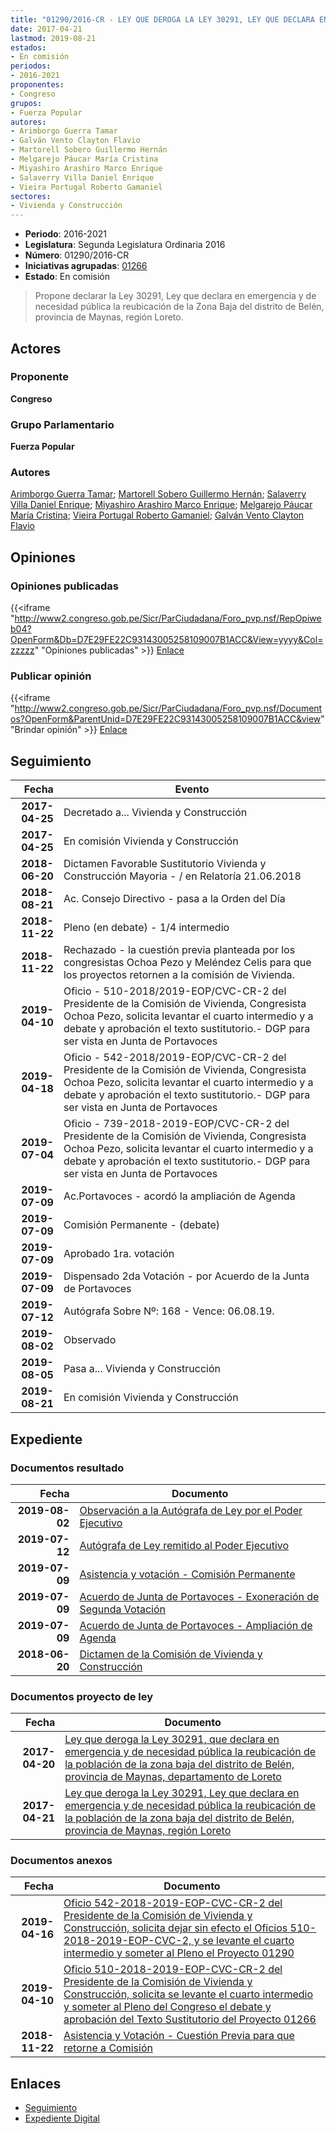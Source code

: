 ```yaml
---
title: "01290/2016-CR - LEY QUE DEROGA LA LEY 30291, LEY QUE DECLARA EN EMERGENCIA Y DE NECESIDAD PÚBLICA LA REUBICACIÓN DE LA POBLACIÓN DE LA ZONA BAJA DEL DISTRITO DE BELÉN, PROVINCIA DE MAYNAS, REGIÓN LORETO"
date: 2017-04-21
lastmod: 2019-08-21
estados:
- En comisión
periodos:
- 2016-2021
proponentes:
- Congreso
grupos:
- Fuerza Popular
autores:
- Arimborgo Guerra Tamar
- Galván Vento Clayton Flavio
- Martorell Sobero Guillermo Hernán
- Melgarejo Páucar María Cristina
- Miyashiro Arashiro Marco Enrique
- Salaverry Villa Daniel Enrique
- Vieira Portugal Roberto Gamaniel
sectores:
- Vivienda y Construcción
---
```

- **Periodo**: 2016-2021
- **Legislatura**: Segunda Legislatura Ordinaria 2016
- **Número**: 01290/2016-CR
- **Iniciativas agrupadas**: [01266](../../01200/01266)
- **Estado**: En comisión

> Propone declarar la Ley 30291, Ley que declara en emergencia y de necesidad pública la reubicación de la Zona Baja del distrito de Belén, provincia de Maynas, región Loreto.


## Actores

### Proponente

**Congreso**

### Grupo Parlamentario

**Fuerza Popular**

### Autores

[Arimborgo Guerra Tamar](mailto:mailto:tarimborgo@congreso.gob.pe); [Martorell Sobero Guillermo Hernán](mailto:mailto:gmartorell@congreso.gob.pe); [Salaverry Villa Daniel Enrique](mailto:mailto:dsalaverry@congreso.gob.pe); [Miyashiro Arashiro Marco Enrique](mailto:mailto:mmiyashiro@congreso.gob.pe); [Melgarejo Páucar María Cristina](mailto:mailto:mmelgarejo@congreso.gob.pe); [Vieira Portugal Roberto Gamaniel](mailto:mailto:rvieira@congreso.gob.pe); [Galván Vento Clayton Flavio](mailto:mailto:cgalvan@congreso.gob.pe)

## Opiniones

### Opiniones publicadas

{{<iframe "http://www2.congreso.gob.pe/Sicr/ParCiudadana/Foro_pvp.nsf/RepOpiweb04?OpenForm&Db=D7E29FE22C93143005258109007B1ACC&View=yyyy&Col=zzzzz" "Opiniones publicadas" >}}
[Enlace](http://www2.congreso.gob.pe/Sicr/ParCiudadana/Foro_pvp.nsf/RepOpiweb04?OpenForm&Db=D7E29FE22C93143005258109007B1ACC&View=yyyy&Col=zzzzz)

### Publicar opinión

{{<iframe "http://www2.congreso.gob.pe/Sicr/ParCiudadana/Foro_pvp.nsf/Documentos?OpenForm&ParentUnid=D7E29FE22C93143005258109007B1ACC&view" "Brindar opinión" >}}
[Enlace](http://www2.congreso.gob.pe/Sicr/ParCiudadana/Foro_pvp.nsf/Documentos?OpenForm&ParentUnid=D7E29FE22C93143005258109007B1ACC&view)


## Seguimiento

| Fecha | Evento |
|------:|--------|
| **2017-04-25** | Decretado a... Vivienda y Construcción |
| **2017-04-25** | En comisión Vivienda y Construcción |
| **2018-06-20** | Dictamen Favorable Sustitutorio Vivienda y Construcción Mayoria - / en Relatoría 21.06.2018 |
| **2018-08-21** | Ac. Consejo Directivo - pasa a la Orden del Día |
| **2018-11-22** | Pleno (en debate) - 1/4 intermedio |
| **2018-11-22** | Rechazado - la cuestión previa planteada por los congresistas Ochoa Pezo y Meléndez Celis para que los proyectos retornen a la comisión de Vivienda. |
| **2019-04-10** | Oficio - 510-2018/2019-EOP/CVC-CR-2 del Presidente de la Comisión de Vivienda, Congresista Ochoa Pezo, solicita levantar el cuarto intermedio y a debate y aprobación el texto sustitutorio.- DGP para ser vista en Junta de Portavoces |
| **2019-04-18** | Oficio - 542-2018/2019-EOP/CVC-CR-2 del Presidente de la Comisión de Vivienda, Congresista Ochoa Pezo, solicita levantar el cuarto intermedio y a debate y aprobación el texto sustitutorio.- DGP para ser vista en Junta de Portavoces |
| **2019-07-04** | Oficio - 739-2018-2019-EOP/CVC-CR-2 del Presidente de la Comisión de Vivienda, Congresista Ochoa Pezo, solicita levantar el cuarto intermedio y a debate y aprobación el texto sustitutorio.- DGP para ser vista en Junta de Portavoces |
| **2019-07-09** | Ac.Portavoces - acordó la ampliación de Agenda |
| **2019-07-09** | Comisión Permanente - (debate) |
| **2019-07-09** | Aprobado 1ra. votación |
| **2019-07-09** | Dispensado 2da Votación - por Acuerdo de la Junta de Portavoces |
| **2019-07-12** | Autógrafa Sobre Nº: 168 - Vence: 06.08.19. |
| **2019-08-02** | Observado |
| **2019-08-05** | Pasa a... Vivienda y Construcción |
| **2019-08-21** | En comisión Vivienda y Construcción |

## Expediente

### Documentos resultado

| Fecha | Documento |
|------:|-----------|
| **2019-08-02** | [Observación a la Autógrafa de Ley por el Poder Ejecutivo](http://www.leyes.congreso.gob.pe/Documentos/2016_2021/Observacion_a_la_Autografa/OBAU0126620190802.pdf) |
| **2019-07-12** | [Autógrafa de Ley remitido al Poder Ejecutivo](http://www.leyes.congreso.gob.pe/Documentos/2016_2021/Autografas/Ley_y_de_Resolucion_Legislativa/AU0126620190712.pdf) |
| **2019-07-09** | [Asistencia y votación - Comisión Permanente](http://www.leyes.congreso.gob.pe/Documentos/2016_2021/Asistencia_y_Votacion/Proyectos_de_Ley/AV0126620190709.pdf) |
| **2019-07-09** | [Acuerdo de Junta de Portavoces - Exoneración de Segunda Votación](http://www.leyes.congreso.gob.pe/Documentos/2016_2021/Acuerdos/Junta_Portavoces/AJP0126620190709-.pdf) |
| **2019-07-09** | [Acuerdo de Junta de Portavoces - Ampliación de Agenda](http://www.leyes.congreso.gob.pe/Documentos/2016_2021/Acuerdos/Junta_Portavoces/AJP0126620190709.pdf) |
| **2018-06-20** | [Dictamen de la Comisión de Vivienda y Construcción](http://www.leyes.congreso.gob.pe/Documentos/2016_2021/Dictamenes/Proyectos_de_Ley/01290DC24MAY20180620.pdf) |

### Documentos proyecto de ley

| Fecha | Documento |
|------:|-----------|
| **2017-04-20** | [Ley que deroga la Ley 30291, que declara en emergencia y de necesidad pública la reubicación de la población de la zona baja del distrito de Belén, provincia de Maynas, departamento de Loreto](http://www.leyes.congreso.gob.pe/Documentos/2016_2021/Proyectos_de_Ley_y_de_Resoluciones_Legislativas/PL0126620170420..pdf) |
| **2017-04-21** | [Ley que deroga la Ley 30291, Ley que declara en emergencia y de necesidad pública la reubicación de la población de la zona baja del distrito de Belén, provincia de Maynas, región Loreto](http://www.leyes.congreso.gob.pe/Documentos/2016_2021/Proyectos_de_Ley_y_de_Resoluciones_Legislativas/PL0129020170421.pdf) |

### Documentos anexos

| Fecha | Documento |
|------:|-----------|
| **2019-04-16** | [Oficio 542-2018-2019-EOP-CVC-CR-2 del Presidente de la Comisión de Vivienda y Construcción, solicita dejar sin efecto el Oficios 510-2018-2019-EOP-CVC-2, y se levante el cuarto intermedio y someter al Pleno el Proyecto 01290](http://www.leyes.congreso.gob.pe/Documentos/2016_2021/Oficios/Comisiones_Ordinarias/OFICIO-542-2018-2019-EOP-CVC-CR-2.pdf) |
| **2019-04-10** | [Oficio 510-2018-2019-EOP-CVC-CR-2 del Presidente de la Comisión de Vivienda y Construcción, solicita se levante el cuarto intermedio y someter al Pleno del Congreso el debate y aprobación del Texto Sustitutorio del Proyecto 01266](http://www.leyes.congreso.gob.pe/Documentos/2016_2021/Oficios/Congresistas/OFICIO-510-2018-2019-EOP-CVC-CR-2.pdf) |
| **2018-11-22** | [Asistencia y Votación - Cuestión Previa para que retorne a Comisión](http://www.leyes.congreso.gob.pe/Documentos/2016_2021/Asistencia_y_Votacion/Proyectos_de_Ley/AVCP0126620181122.pdf) |

## Enlaces

- [Seguimiento](http://www2.congreso.gob.pe/Sicr/TraDocEstProc/CLProLey2016.nsf/f7fff46988ca05b1052578e100829cc7/38a13dcd232a50be0525810c00705319?OpenDocument)
- [Expediente Digital](http://www2.congreso.gob.pe/Sicr/TraDocEstProc/Expvirt_2011.nsf/visbusqptramdoc1621/01290?opendocument)

